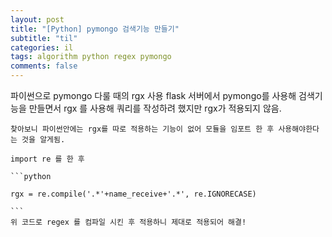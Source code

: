 ```yaml
---
layout: post
title: "[Python] pymongo 검색기능 만들기"
subtitle: "til"
categories: il
tags: algorithm python regex pymongo
comments: false
---
```



파이썬으로 pymongo 다룰 때의  rgx 사용 flask 서버에서 pymongo를 사용해 검색기능을 만들면서 rgx 를 사용해 쿼리를 작성하려 했지만 rgx가 적용되지 않음.
    
    찾아보니 파이썬안에는 rgx를 따로 적용하는 기능이 없어 모듈을 임포트 한 후 사용해야한다는 것을 알게됨.
    
    import re 를 한 후 
    
    ```python

    rgx = re.compile('.*'+name_receive+'.*', re.IGNORECASE)
    
    ```
    위 코드로 regex 를 컴파일 시킨 후 적용하니 제대로 적용되어 해결!
